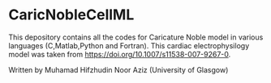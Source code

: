 # CaricNobleCellML

This depository contains all the codes for Caricature Noble model in various languages (C,Matlab,Python and Fortran).
This cardiac electrophysilogy model was taken from https://doi.org/10.1007/s11538-007-9267-0.


Written by Muhamad Hifzhudin Noor Aziz (University of Glasgow)
